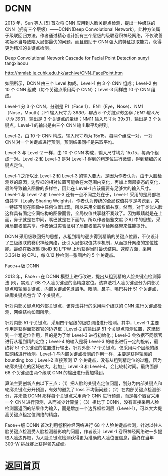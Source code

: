 
# DCNN 
2013 年，Sun 等人 [5] 首次将 CNN 应用到人脸关键点检测，提出一种级联的 CNN（拥有三个层级）——DCNN(Deep Convolutional Network)，此种方法属于级联回归方法。作者通过精心设计拥有三个层级的级联卷积神经网络，不仅改善初始不当导致陷入局部最优的问题，而且借助于 CNN 强大的特征提取能力，获得更为精准的关键点检测。

Deep Convolutional Network Cascade for Facial Point Detection sunyi tangxiaoou

http://mmlab.ie.cuhk.edu.hk/archive/CNN_FacePoint.htm

如图所示，DCNN 由三个 Level 构成。Level-1 由 3 个 CNN 组成；Level-2 由 10 个 CNN 组成（每个关键点采用两个 CNN）；Level-3 同样由 10 个 CNN 组成。





Level-1 分 3 个 CNN，分别是 F1（Face 1）、EN1（Eye，Nose）、NM1（Nose，Mouth）；F1 输入尺寸为 39*39，输出 5 个关键点的坐标；EN1 输入尺寸为 39*31，输出是 3 个关键点的坐标；NM11 输入尺寸为 39x31，输出是 3 个关键点。Level-1 的输出是由三个 CNN 输出取平均得到。



Level-2，由 10 个 CNN 构成，输入尺寸均为 15x15，每两个组成一对，一对 CNN 对一个关键点进行预测，预测结果同样是采取平均。



Level-3 与 Level-2 一样，由 10 个 CNN 构成，输入尺寸均为 15x15，每两个组成一对。Level-2 和 Level-3 是对 Level-1 得到的粗定位进行微调，得到精细的关键点定位。



Level-1 之所以比 Level-2 和 Level-3 的输入要大，是因为作者认为，由于人脸检测器的原因，边界框的相对位置可能会在大范围内变化，再加上面部姿态的变化，最终导致输入图像的多样性，因此在 Level-1 应该需要有足够大的输入尺寸。Level-1 与 Level-2 和 Level-3 还有一点不同之处在于，Level-1 采用的是局部权值共享（Lcally Sharing Weights），作者认为传统的全局权值共享是考虑到，某一特征可能在图像中任何位置出现，所以采用全局权值共享。然而，对于类似人脸这样具有固定空间结构的图像而言，全局权值共享就不奏效了。因为眼睛就是在上面，鼻子就是在中间，嘴巴就是在下面的。所以作者借鉴文献 [28] 中的思想，采用局部权值共享，作者通过实验证明了局部权值共享给网络带来性能提升。



DCNN 采用级联回归的思想，从粗到精的逐步得到精确的关键点位置，不仅设计了三级级联的卷积神经网络，还引入局部权值共享机制，从而提升网络的定位性能。最终在数据集 BioID 和 LFPW 上均获得当时最优结果。速度方面，采用 3.3GHz 的 CPU，每 0.12 秒检测一张图片的 5 个关键点。



 Face++版 DCNN



2013 年，Face++在 DCNN 模型上进行改进，提出从粗到精的人脸关键点检测算法 [6]，实现了 68 个人脸关键点的高精度定位。该算法将人脸关键点分为内部关键点和轮廓关键点，内部关键点包含眉毛、眼睛、鼻子、嘴巴共计 51 个关键点，轮廓关键点包含 17 个关键点。



针对内部关键点和外部关键点，该算法并行的采用两个级联的 CNN 进行关键点检测，网络结构如图所示。





针对内部 51 个关键点，采用四个层级的级联网络进行检测。其中，Level-1 主要作用是获得面部器官的边界框；Level-2 的输出是 51 个关键点预测位置，这里起到一个粗定位作用，目的是为了给 Level-3 进行初始化；Level-3 会依据不同器官进行从粗到精的定位；Level-4 的输入是将 Level-3 的输出进行一定的旋转，最终将 51 个关键点的位置进行输出。针对外部 17 个关键点，仅采用两个层级的级联网络进行检测。Level-1 与内部关键点检测的作用一样，主要是获得轮廓的 bounding box；Level-2 直接预测 17 个关键点，没有从粗到精定位的过程，因为轮廓关键点的区域较大，若加上 Level-3 和 Level-4，会比较耗时间。最终面部 68 个关键点由两个级联 CNN 的输出进行叠加得到。



算法主要创新点由以下三点：（1）把人脸的关键点定位问题，划分为内部关键点和轮廓关键点分开预测，有效的避免了 loss 不均衡问题；（2）在内部关键点检测部分，并未像 DCNN 那样每个关键点采用两个 CNN 进行预测，而是每个器官采用一个 CNN 进行预测，从而减少计算量；（3）相比于 DCNN，没有直接采用人脸检测器返回的结果作为输入，而是增加一个边界框检测层（Level-1），可以大大提高关键点粗定位网络的精度。



Face++版 DCNN 首次利用卷积神经网络进行 68 个人脸关键点检测，针对以往人脸关键点检测受人脸检测器影响的问题，作者设计 Level-1 卷积神经网络进一步提取人脸边界框，为人脸关键点检测获得更为准确的人脸位置信息，最终在当年 300-W 挑战赛上获得领先成绩。



# [返回首页](https://github.com/weslynn/graphic-deep-neural-network/)